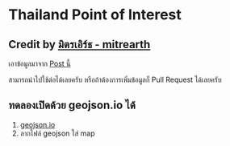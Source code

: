 # Thailand Point of Interest

## Credit by [มิตรเอิร์ธ - mitrearth](https://www.facebook.com/mitrearth)

เอาข้อมูลมาจาก [Post นี้](https://www.facebook.com/mitrearth/posts/pfbid02SAghGikGPnjq7d9RwZKj3s9dJmH6jyM7Txs6RXyyFYu2GpUb195yDSDHNQBsBKx8l)

สามารถนำไปใช้ต่อได้เลยครับ
หรือถ้าต้องการเพิ่มข้อมูลก็ Pull Request ได้เลยครับ

## ทดลองเปิดด้วย geojson.io ได้

1. [geojson.io](https://geojson.io)
2. ลากไฟล์ geojson ใส่ map
